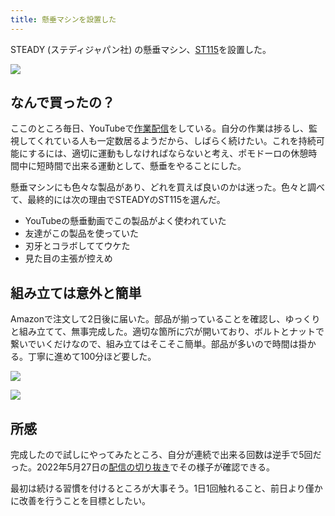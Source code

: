 ```yaml
---
title: 懸垂マシンを設置した
---
```

STEADY (ステディジャパン社) の懸垂マシン、[ST115](https://www.amazon.co.jp/dp/B09K3QQBKH)を設置した。

![](https://lh3.googleusercontent.com/docs/ADP-6oGgiGhcY53uRDpe6oZYHhHdNHOXh2etRLxVlSllIDmm8GVZ5ysWG4TNRwL0zB-BAw_M2HyVIggSUR0NbUOvHpb74QPLWk2oHIaEipYvCl4rfzAJepd4i9HJmKy46xi7-ktEs5selwVUluIzBWWbhPi2xdd73YN_ZXelSk8B7BmbQ1BS6-pti7IAG8oTYLGlnlTO_9Ky4jeSdkJjig2EbhscJN7LBKXAEv7X9CUSaw9hjgFDFzyzYvEgv5nfBMZvQ5h0t4B0V6Ki73WnsK98PNjO993i8s43j2gfk76N5BRbk7sBYCl65mV6WHNwDhc6aKzInm0uTxr7CJ_MmwEPa4_-tgKdQBsRMpMMBsJGHfVfmNslnMoBlG_83RLnS--up_l_JoN7XxiFc3p9BdtWiFhAyfwrqFp7ogRZqCn_knIYEg6LPFRNYqCi2GmmDDLQoLvql_9YMjoOPqyGmeSmj4BJCfTxwUQ64EnxJXGDAJqdubrQNFtYBLIEQn8qlm5r-16moIJWtqq6PYhF6-_3Rm2n774AOx7yu2f-An7FAhFJyazpU34UDG9Y9p5RG2BKmczbvEL2iaNaHEyvpb6UNPniVkAQdCG35cfpYYKOo9GbtrA8_YDzoD7xaBCw9wf_m4x3GTeXXXLpH9ma07w-6f6jP0K6Le0Lg1-agaygcmQ-5ESXvIdCCXBCK7IcVVDDYDYUnyWbaVQbgUGE48tAbv2X951Pes5S_GpPPC92avObTFXm0xnAEk0miRf8c9v806-gmScoN_NnWQPBvYtSkTIVuFIfL0lmM64VTmYKOjq-wlaU2OrFCorZ6Qv66E1GB3a-G0WiNXuvU8oSpcbwi56zQT6tFomBuymAw5A3AYqFFe7k7hJwSh0w_pr-0txHr2A8ImLvHatKpiCWstwr2ryLChxm78W4jde9KOTneUrBfdX0NVx9-fdxtFaC9hjP5tHIsuh0Gzdgq4H-zpSzPejo_aDzLRZfmjMGQOxyDQriie4GOIVcXWR-sT7To3yR9te9IvAHA7u3odeICmsU9iPDxdrZbB7bILhthRe2Uhn-wPq46tVMXeWOAMUONo_cgdEhgO1FlP88vkXbqgfGLfaCKRnY0FDn2PX2HOsQ5fsAby82k2lQRGzq4MH6tcXBUIyKvsUQx0ue2cd_WpiQ4ryZsIO0qt3dec5y-GqDDUgyadEPKsZ4n-L0gxskBW6hLdoZlgdX954RFLSgyKsj-mn14CcHYfSkXG-dtfAxdLn1y2wM)

なんで買ったの？
--------

ここのところ毎日、YouTubeで[作業配信](https://www.youtube.com/c/r7kamura)をしている。自分の作業は捗るし、監視してくれている人も一定数居るようだから、しばらく続けたい。これを持続可能にするには、適切に運動もしなければならないと考え、ポモドーロの休憩時間中に短時間で出来る運動として、懸垂をやることにした。

懸垂マシンにも色々な製品があり、どれを買えば良いのかは迷った。色々と調べて、最終的には次の理由でSTEADYのST115を選んだ。

*   YouTubeの懸垂動画でこの製品がよく使われていた
*   友達がこの製品を使っていた
*   刃牙とコラボしててウケた
*   見た目の主張が控えめ

組み立ては意外と簡単
----------

Amazonで注文して2日後に届いた。部品が揃っていることを確認し、ゆっくりと組み立てて、無事完成した。適切な箇所に穴が開いており、ボルトとナットで繋いでいくだけなので、組み立てはそこそこ簡単。部品が多いので時間は掛かる。丁寧に進めて100分ほど要した。

![](https://lh3.googleusercontent.com/docs/ADP-6oGGfhQdjTQatN5HObuHElM58lJFhsvllBRC4q3F_zr6PKshTFLe0y3UlOIsHFI13jgU4VCvrL8wx1X452r32K5DDVoaJlmkiH2SAhU4By2te2kG70Jz8n3SbqaRLnUwN5Yygw5LwpDxO8uDKaaKtf25TkxlwJ30hcKDnmYxZ7SqcET1ChCHBqlplfNJrp0VfNcGaBX7eC1Fanr37VBl_Rohu5nHe4LISUK572O44I8gCPUknxD_ZAPGatDdrUegQtHFGihTm6jCigymEVLC2sYVzstMgzfGcHO0_25EdhB0uS2trs7bjtzUYL5iZEV9KnI_Uxb9RTjq_NbPobXG4p-bmoU-lnpZZihQibxKkz_bod-i1UP5OUIq3lygdDPpnLu0GqG6ONCEBfu963UPGRltPMoBNJywWH3snbKaC31u8vGl52mSHDkkl2CnW_Kea3RCssPE8sBGF1ExCjJSxlBy8yHpSVdhXAdB5KcStruNqDwoxmAY_cXPu8UfVTPx_HEPWH0cennePhPB4l96Xrbt2RMvKWsJnnB6XIIR3FaxeAjoPpaQsgB3pR3oQf_pAHnFTKMy_7qO_B_Npe63iUrO1ULMAqiHBSqsdo79MSM_EzX4RI9DV1UhkD6w00dsthx9Ij4Zysj4f4vdsHyqVyQLZ6_y_9P6D_nbHPrRc-Sop1QwLa4mtV-Z9nixN4sj2e8hOFTO2UA_XQOCMAjmS7T5q9Ws8irWPwDj531Wl3ylQ0A9aYXjxhuux7lR7cUe3nYjLxv-IyYmVM-TqnGblC3gdjHBXDczZE6q-eo-obuwJWb2ZFB89PP-BN64jAdbj7zORWco8erNCVNcWCE8IdP5svcDjT5FTqeEEzsOyJoGXihHC8dLAriLB4pSfwH6MqOCu2faXvKgQidIkuOID9EWD0021Hjfx1_Mcp7DXl6nUKsFT_YaJ346HoT3hMTjI1QWB9HYqbbrOstixjYUD-aBOv_ICMbtkP26ZziXpOm83219tNcVg7Bjp8V2yKnTIuyuyXfSQmtTYERkli8aUq99TUb56hMsnk3YIPAjJJewRD-nRYxpdrmqlSi77n9u-MMjh1MmJNzxDl88Kp4dlV2UMPn2eLe2D73Ktmb_a87FvI5oS8vscLpO0tGBRaPlHaZqmXuLW4OF8625UWS9l-OziNT5nqcG3bjPnzwyDJniVuXINFTDoh38ab05z4HRe3ga_o4YdvHu0nxIlxWMixH3Ji3ypFCJtk_VnY5B6a8m5UG-)

![](https://lh3.googleusercontent.com/docs/ADP-6oFhmpWutZhS1mZx_Ddb9gh0mZ7NlSqSd3_e3uDSFBs-K98MK73v2rw3bQHUuVIZHXcbKrs4dP_umc47qts7W1BLxkOrq3N69Lt0wwsfObkCy5OyOYj1BuBtQcmM_X9RTQxwu2NxWT0CgRVtQgsocqnQummE6nIKYe-DnIRFk5AYuUn780z1McAP60JWuFzW9LfMWPj6owZoMjh7RxYbiY1tulPM4posyFleRlcxyT_M4Xk0k5c9xOehMaopPGNcYicONJDzUif9MdyEQB3c4P2ngkBq3i8w50_dYnXc-UniCwy8v22xpXnLA2hm_HDMxrD4IvCvHBJlFH0tB3xkYCJPxwRcZIIfEbpaFid8l2Ux83oYK5f8l7QrGa7Y1R3WWCnQ_6-GhsxE_LdpF6DkW_q-C3_W1V8Wg4PqGvHDoHU8SxQPh-TNM3S8mc3sL4E2QBNM8hhPYlDw8GyZfojGUzTS0dmK_QM5NdPUxuNSHoTZFJymLoeNjRKWP1GtfCYDfF_PpID0-dA-9s8v7fHB2PotIQVLiNmkfHne0FLIolV5pGwGgFxT5y3MBYl0M3lueYYb0iJNimY7VmUfOd1srKTwMvymV2iY74G6XBPkUhvsd243DZqBCx7hCDTQDNYaR8Ju3wORbmz0anmCWW5FZARPbOjBsnc7oYCLp_juN6_MLFfXQtmsjibXDqzCBCu_h-gTSiEdF5jbik8UpRGxfs79tZjEEbn5WyGbDjbZnGraR84e0nPYh69lIeLTH5JWAPvAz2jYIMKO-zWsYcHXLMiI8isHwbPI7pscDKSZaKy3H4D2b6WYAmBgkp5gSUjdQIvb75luv03DAHHohdNfs9NQOjAr1dxKRJIA5pQ301NtEAq-n4-yzi31KTnGvq-0PNtmKNsVTKRpAmQvwxXBM7ub98twPZOc6cS9H0j5knPX5sAlK7zWp0QkUFySsp64a715KI_prEwQ5fUvXM5V-PfL5njgXjOVcykq3N5wjEovgJ0qCXVZ2kcMaHw0fhE47_zv6R2mKjtXBdCdKXyAXk5Y6n6P0qGpp36Bgfy-3bNoVw8iVAJHLfnQOMhep9n3B5I3gEOV_d-K-Nk3TDvqJPEZ8oKKm9Ampyx0muGGETfosSHGL_XYM8jst8LUrIxNsUO4JqffqPMxoXxZzLF1quE6kjzJAq6fU5WjiM79t9xkAvj2gxIPCUSJLWLjJCLRda5lL9kaRXE6tyt3IuWZ_7nNgf6xrIRuOenWQZe1tSkPJQp2)

所感
--

完成したので試しにやってみたところ、自分が連続で出来る回数は逆手で5回だった。2022年5月27日の[配信の切り抜き](https://www.youtube.com/clip/Ugkxy2NXpdlfZF0kT9s-MoCOrbB1wpWEryK9)でその様子が確認できる。

最初は続ける習慣を付けるところが大事そう。1日1回触れること、前日より僅かに改善を行うことを目標としたい。
